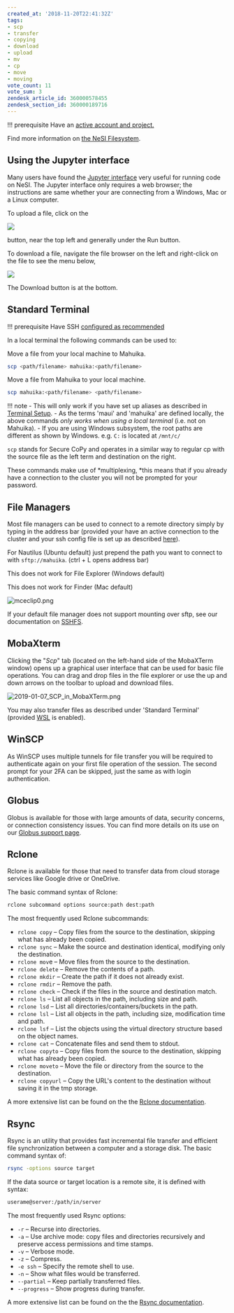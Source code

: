 ```yaml
---
created_at: '2018-11-20T22:41:32Z'
tags:
- scp
- transfer
- copying
- download
- upload
- mv
- cp
- move
- moving
vote_count: 11
vote_sum: 3
zendesk_article_id: 360000578455
zendesk_section_id: 360000189716
---
```


!!! prerequisite
    Have an [active account and project.](../Accounts-Projects_and_Allocations/Creating_a_NeSI_Account_Profile.md)

Find more information on [the NeSI Filesystem](../../Storage/File_Systems_and_Quotas/NeSI_File_Systems_and_Quotas.md).

## Using the Jupyter interface

Many users have found the [Jupyter interface](../../Scientific_Computing/Interactive_computing_using_Jupyter/Jupyter_on_NeSI.md)
very useful for running code on NeSI. The Jupyter interface only
requires a web browser; the instructions are same whether your are
connecting from a Windows, Mac or a Linux computer.

To upload a file, click on the 

![](../../assets/images/Moving_files_to_and_from_the_cluster.png)

button, near the top left and generally under the Run button.

To download a file, navigate the file browser on the left and
right-click on the file to see the menu below,

![](../../assets/images/Moving_files_to_and_from_the_cluster_0.png)

The Download button is at the bottom.

## Standard Terminal

!!! prerequisite
    Have SSH [configured as recommended](../../Scientific_Computing/Terminal_Setup/Standard_Terminal_Setup.md)

In a local terminal the following commands can be used to:

Move a file from your local machine to Mahuika.

```bash
scp <path/filename> mahuika:<path/filename>
```

Move a file from Mahuika to your local machine.

```bash
scp mahuika:<path/filename> <path/filename>
```

!!! note
    - This will only work if you have set up aliases as described in
      [Terminal Setup](../../Scientific_Computing/Terminal_Setup/Standard_Terminal_Setup.md).
    - As the terms 'maui' and 'mahuika' are defined locally, the above
      commands *only works when using a local terminal* (i.e. not on Mahuika).
    - If you are using Windows subsystem, the root paths are different
      as shown by Windows. e.g. `C:` is located at `/mnt/c/`

`scp` stands for Secure CoPy and operates in a similar way to regular cp
with the source file as the left term and destination on the right.

These commands make use of *multiplexing, *this means that if you
already have a connection to the cluster you will not be prompted for
your password.

## File Managers 

Most file managers can be used to connect to a remote directory simply
by typing in the address bar (provided your have an active connection to
the cluster and your ssh config file is set up as described
[here](../../Scientific_Computing/Terminal_Setup/Standard_Terminal_Setup.md)).

For Nautilus (Ubuntu default) just prepend the path you want to connect
to with `sftp://mahuika`. (ctrl + L opens address bar)

This does not work for File Explorer (Windows default)

This does not work for Finder (Mac default)

![mceclip0.png](../../assets/images/Moving_files_to_and_from_the_cluster_1.png)

If your default file manager does not support mounting over sftp, see
our documentation
on [SSHFS](../../General/FAQs/Can_I_use_SSHFS_to_mount_the_cluster_filesystem_on_my_local_machine.md).

## MobaXterm

Clicking the "*Scp*" tab (located on the left-hand side of the MobaXTerm
window) opens up a graphical user interface that can be used for basic
file operations. You can drag and drop files in the file explorer or use
the up and down arrows on the toolbar to upload and download files.

![2019-01-07\_SCP\_in\_MobaXTerm.png](../../assets/images/Moving_files_to_and_from_the_cluster_2.png)

You may also transfer files as described under 'Standard Terminal'
(provided
[WSL](../../Scientific_Computing/Terminal_Setup/Windows_Subsystem_for_Linux_WSL.md)
is enabled).

## WinSCP

As WinSCP uses multiple tunnels for file transfer you will be required
to authenticate again on your first file operation of the session. The
second prompt for your 2FA can be skipped, just the same as with login
authentication.

## Globus

Globus is available for those with large amounts of data, security
concerns, or connection consistency issues.
You can find more details on its use on our [Globus support
page](../../Storage/Data_Transfer_Services/Data_Transfer_using_Globus_V5.md).

## Rclone

Rclone is available for those that need to transfer data from cloud
storage services like Google drive or OneDrive.

The basic command syntax of Rclone:

```bash
rclone subcommand options source:path dest:path
```

The most frequently used Rclone subcommands:

- `rclone copy` – Copy files from the source to the destination, skipping what has already been copied.
- `rclone sync` – Make the source and destination identical, modifying only the destination.
- `rclone mov`e – Move files from the source to the destination.
- `rclone delete` – Remove the contents of a path.
- `rclone mkdir` – Create the path if it does not already exist.
- `rclone rmdir` – Remove the path.
- `rclone check` – Check if the files in the source and destination match.
- `rclone ls` – List all objects in the path, including size and path.
- `rclone lsd` – List all directories/containers/buckets in the path.
- `rclone lsl` – List all objects in the path, including size, modification time and path.
- `rclone lsf` – List the objects using the virtual directory structure based on the object names.
- `rclone cat` – Concatenate files and send them to stdout.
- `rclone copyto` – Copy files from the source to the destination, skipping what has already been copied.
- `rclone moveto` – Move the file or directory from the source to the destination.
- `rclone copyurl` – Copy the URL's content to the destination without saving it in the tmp storage.

A more extensive list can be found on the the [Rclone documentation](https://rclone.org/docs).

## Rsync

Rsync is an utility that provides fast incremental file transfer and
efficient file synchronization between a computer and a storage disk.
The basic command syntax of:

```bash
rsync -options source target
```

If the data source or target location is a remote site, it is defined
with syntax:

```txt
userame@server:/path/in/server
```

The most frequently used Rsync options:

- `-r` – Recurse into directories.
- `-a` – Use archive mode: copy files and directories recursively and preserve access permissions and time stamps.
- `-v` – Verbose mode.
- `-z` – Compress.
- `-e ssh` – Specify the remote shell to use.
- `-n` – Show what files would be transferred.
- `--partial` – Keep partially transferred files.
- `--progress` – Show progress during transfer.

A more extensive list can be found on the the [Rsync
documentation](https://download.samba.org/pub/rsync/rsync.1).
